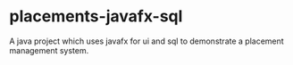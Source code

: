 # placements-javafx-sql
A java project which uses javafx for ui and sql to demonstrate a placement management system.

